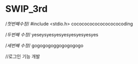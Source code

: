 # SWIP_3rd
/*첫번째수정*/
#include <stdio.h>
cocococococococococoding

/*두번째 수정*/
yeseysyesyesyesyesyesyesyes

/*세번째 수정*/
gogogogoggogogogogo

//로그인 기능 개발